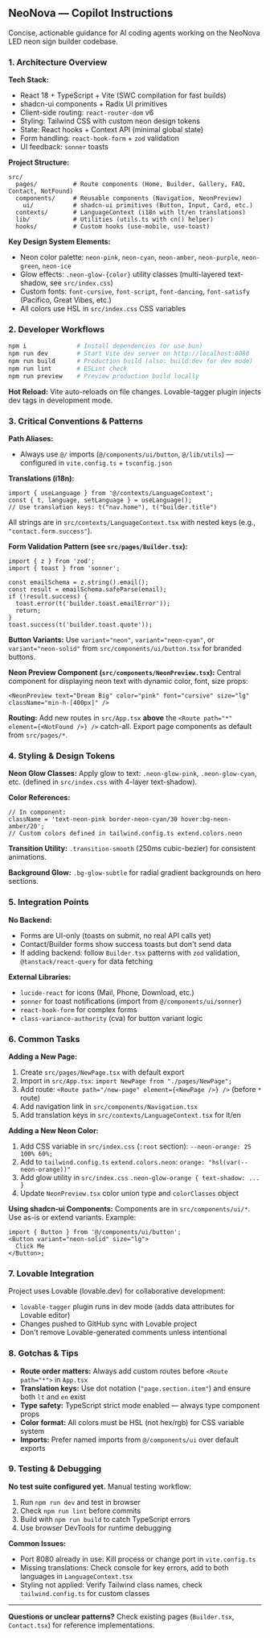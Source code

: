 ## NeoNova — Copilot Instructions

Concise, actionable guidance for AI coding agents working on the NeoNova LED neon sign builder codebase.

### 1. Architecture Overview

**Tech Stack:**

- React 18 + TypeScript + Vite (SWC compilation for fast builds)
- shadcn-ui components + Radix UI primitives
- Client-side routing: `react-router-dom` v6
- Styling: Tailwind CSS with custom neon design tokens
- State: React hooks + Context API (minimal global state)
- Form handling: `react-hook-form` + `zod` validation
- UI feedback: `sonner` toasts

**Project Structure:**

```
src/
  pages/          # Route components (Home, Builder, Gallery, FAQ, Contact, NotFound)
  components/     # Reusable components (Navigation, NeonPreview)
    ui/           # shadcn-ui primitives (Button, Input, Card, etc.)
  contexts/       # LanguageContext (i18n with lt/en translations)
  lib/            # Utilities (utils.ts with cn() helper)
  hooks/          # Custom hooks (use-mobile, use-toast)
```

**Key Design System Elements:**

- Neon color palette: `neon-pink`, `neon-cyan`, `neon-amber`, `neon-purple`, `neon-green`, `neon-ice`
- Glow effects: `.neon-glow-{color}` utility classes (multi-layered text-shadow, see `src/index.css`)
- Custom fonts: `font-cursive`, `font-script`, `font-dancing`, `font-satisfy` (Pacifico, Great Vibes, etc.)
- All colors use HSL in `src/index.css` CSS variables

### 2. Developer Workflows

```bash
npm i              # Install dependencies (or use bun)
npm run dev        # Start Vite dev server on http://localhost:8080
npm run build      # Production build (also: build:dev for dev mode)
npm run lint       # ESLint check
npm run preview    # Preview production build locally
```

**Hot Reload:** Vite auto-reloads on file changes. Lovable-tagger plugin injects dev tags in development mode.

### 3. Critical Conventions & Patterns

**Path Aliases:**

- Always use `@/` imports (`@/components/ui/button`, `@/lib/utils`) — configured in `vite.config.ts` + `tsconfig.json`

**Translations (i18n):**

```tsx
import { useLanguage } from '@/contexts/LanguageContext';
const { t, language, setLanguage } = useLanguage();
// Use translation keys: t("nav.home"), t("builder.title")
```

All strings are in `src/contexts/LanguageContext.tsx` with nested keys (e.g., `"contact.form.success"`).

**Form Validation Pattern (see `src/pages/Builder.tsx`):**

```tsx
import { z } from 'zod';
import { toast } from 'sonner';

const emailSchema = z.string().email();
const result = emailSchema.safeParse(email);
if (!result.success) {
  toast.error(t('builder.toast.emailError'));
  return;
}
toast.success(t('builder.toast.quote'));
```

**Button Variants:**
Use `variant="neon"`, `variant="neon-cyan"`, or `variant="neon-solid"` from `src/components/ui/button.tsx` for branded buttons.

**Neon Preview Component (`src/components/NeonPreview.tsx`):**
Central component for displaying neon text with dynamic color, font, size props:

```tsx
<NeonPreview text="Dream Big" color="pink" font="cursive" size="lg" className="min-h-[400px]" />
```

**Routing:**
Add new routes in `src/App.tsx` **above** the `<Route path="*" element={<NotFound />} />` catch-all. Export page components as default from `src/pages/*`.

### 4. Styling & Design Tokens

**Neon Glow Classes:**
Apply glow to text: `.neon-glow-pink`, `.neon-glow-cyan`, etc. (defined in `src/index.css` with 4-layer text-shadow).

**Color References:**

```tsx
// In component:
className = 'text-neon-pink border-neon-cyan/30 hover:bg-neon-amber/20';
// Custom colors defined in tailwind.config.ts extend.colors.neon
```

**Transition Utility:**
`.transition-smooth` (250ms cubic-bezier) for consistent animations.

**Background Glow:**
`.bg-glow-subtle` for radial gradient backgrounds on hero sections.

### 5. Integration Points

**No Backend:**

- Forms are UI-only (toasts on submit, no real API calls yet)
- Contact/Builder forms show success toasts but don't send data
- If adding backend: follow `Builder.tsx` patterns with `zod` validation, `@tanstack/react-query` for data fetching

**External Libraries:**

- `lucide-react` for icons (Mail, Phone, Download, etc.)
- `sonner` for toast notifications (import from `@/components/ui/sonner`)
- `react-hook-form` for complex forms
- `class-variance-authority` (cva) for button variant logic

### 6. Common Tasks

**Adding a New Page:**

1. Create `src/pages/NewPage.tsx` with default export
2. Import in `src/App.tsx`: `import NewPage from "./pages/NewPage";`
3. Add route: `<Route path="/new-page" element={<NewPage />} />` (before `*` route)
4. Add navigation link in `src/components/Navigation.tsx`
5. Add translation keys in `src/contexts/LanguageContext.tsx` for lt/en

**Adding a New Neon Color:**

1. Add CSS variable in `src/index.css` (`:root` section): `--neon-orange: 25 100% 60%;`
2. Add to `tailwind.config.ts` `extend.colors.neon`: `orange: "hsl(var(--neon-orange))"`
3. Add glow utility in `src/index.css` `.neon-glow-orange { text-shadow: ... }`
4. Update `NeonPreview.tsx` color union type and `colorClasses` object

**Using shadcn-ui Components:**
Components are in `src/components/ui/*`. Use as-is or extend variants. Example:

```tsx
import { Button } from '@/components/ui/button';
<Button variant="neon-solid" size="lg">
  Click Me
</Button>;
```

### 7. Lovable Integration

Project uses Lovable (lovable.dev) for collaborative development:

- `lovable-tagger` plugin runs in dev mode (adds data attributes for Lovable editor)
- Changes pushed to GitHub sync with Lovable project
- Don't remove Lovable-generated comments unless intentional

### 8. Gotchas & Tips

- **Route order matters:** Always add custom routes before `<Route path="*">` in `App.tsx`
- **Translation keys:** Use dot notation (`"page.section.item"`) and ensure both `lt` and `en` exist
- **Type safety:** TypeScript strict mode enabled — always type component props
- **Color format:** All colors must be HSL (not hex/rgb) for CSS variable system
- **Imports:** Prefer named imports from `@/components/ui` over default exports

### 9. Testing & Debugging

**No test suite configured yet.** Manual testing workflow:

1. Run `npm run dev` and test in browser
2. Check `npm run lint` before commits
3. Build with `npm run build` to catch TypeScript errors
4. Use browser DevTools for runtime debugging

**Common Issues:**

- Port 8080 already in use: Kill process or change port in `vite.config.ts`
- Missing translations: Check console for key errors, add to both languages in `LanguageContext.tsx`
- Styling not applied: Verify Tailwind class names, check `tailwind.config.ts` for custom classes

---

**Questions or unclear patterns?** Check existing pages (`Builder.tsx`, `Contact.tsx`) for reference implementations.
